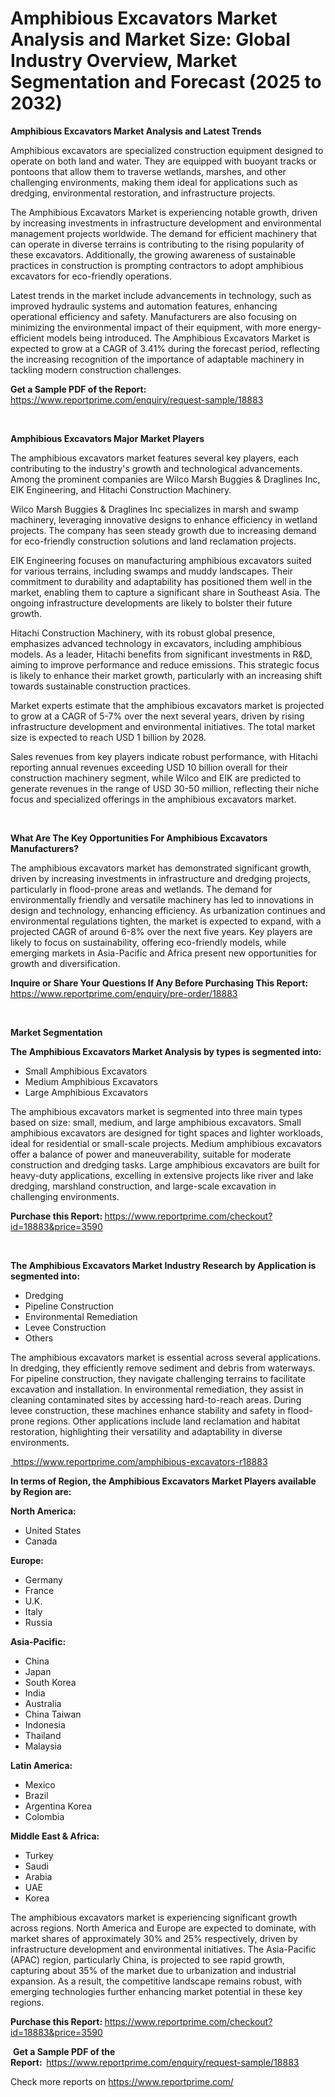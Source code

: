 <p><h1>Amphibious Excavators Market Analysis and Market Size: Global Industry Overview, Market Segmentation and Forecast (2025 to 2032)</h1></p><p><strong>Amphibious Excavators Market Analysis and Latest Trends</strong></p>
<p><p>Amphibious excavators are specialized construction equipment designed to operate on both land and water. They are equipped with buoyant tracks or pontoons that allow them to traverse wetlands, marshes, and other challenging environments, making them ideal for applications such as dredging, environmental restoration, and infrastructure projects. </p><p>The Amphibious Excavators Market is experiencing notable growth, driven by increasing investments in infrastructure development and environmental management projects worldwide. The demand for efficient machinery that can operate in diverse terrains is contributing to the rising popularity of these excavators. Additionally, the growing awareness of sustainable practices in construction is prompting contractors to adopt amphibious excavators for eco-friendly operations.</p><p>Latest trends in the market include advancements in technology, such as improved hydraulic systems and automation features, enhancing operational efficiency and safety. Manufacturers are also focusing on minimizing the environmental impact of their equipment, with more energy-efficient models being introduced. The Amphibious Excavators Market is expected to grow at a CAGR of 3.41% during the forecast period, reflecting the increasing recognition of the importance of adaptable machinery in tackling modern construction challenges.</p></p>
<p><strong>Get a Sample PDF of the Report:&nbsp;</strong> <a href="https://www.reportprime.com/enquiry/request-sample/18883?utm_campaign=3350&utm_medium=2&utm_source=Github&utm_content=ia&utm_term=19032025&utm_id=amphibious-excavators">https://www.reportprime.com/enquiry/request-sample/18883</a></p>
<p>&nbsp;</p>
<p><strong>Amphibious Excavators Major Market Players</strong></p>
<p><p>The amphibious excavators market features several key players, each contributing to the industry's growth and technological advancements. Among the prominent companies are Wilco Marsh Buggies & Draglines Inc, EIK Engineering, and Hitachi Construction Machinery.</p><p>Wilco Marsh Buggies & Draglines Inc specializes in marsh and swamp machinery, leveraging innovative designs to enhance efficiency in wetland projects. The company has seen steady growth due to increasing demand for eco-friendly construction solutions and land reclamation projects.</p><p>EIK Engineering focuses on manufacturing amphibious excavators suited for various terrains, including swamps and muddy landscapes. Their commitment to durability and adaptability has positioned them well in the market, enabling them to capture a significant share in Southeast Asia. The ongoing infrastructure developments are likely to bolster their future growth.</p><p>Hitachi Construction Machinery, with its robust global presence, emphasizes advanced technology in excavators, including amphibious models. As a leader, Hitachi benefits from significant investments in R&D, aiming to improve performance and reduce emissions. This strategic focus is likely to enhance their market growth, particularly with an increasing shift towards sustainable construction practices.</p><p>Market experts estimate that the amphibious excavators market is projected to grow at a CAGR of 5-7% over the next several years, driven by rising infrastructure development and environmental initiatives. The total market size is expected to reach USD 1 billion by 2028.</p><p>Sales revenues from key players indicate robust performance, with Hitachi reporting annual revenues exceeding USD 10 billion overall for their construction machinery segment, while Wilco and EIK are predicted to generate revenues in the range of USD 30-50 million, reflecting their niche focus and specialized offerings in the amphibious excavators market.</p></p>
<p>&nbsp;</p>
<p><strong>What Are The Key Opportunities For Amphibious Excavators Manufacturers?</strong></p>
<p><p>The amphibious excavators market has demonstrated significant growth, driven by increasing investments in infrastructure and dredging projects, particularly in flood-prone areas and wetlands. The demand for environmentally friendly and versatile machinery has led to innovations in design and technology, enhancing efficiency. As urbanization continues and environmental regulations tighten, the market is expected to expand, with a projected CAGR of around 6-8% over the next five years. Key players are likely to focus on sustainability, offering eco-friendly models, while emerging markets in Asia-Pacific and Africa present new opportunities for growth and diversification.</p></p>
<p><strong>Inquire or Share Your Questions If Any Before Purchasing This Report:</strong> <a href="https://www.reportprime.com/enquiry/pre-order/18883?utm_campaign=3350&utm_medium=2&utm_source=Github&utm_content=ia&utm_term=19032025&utm_id=amphibious-excavators">https://www.reportprime.com/enquiry/pre-order/18883</a></p>
<p>&nbsp;</p>
<p><strong>Market Segmentation</strong></p>
<p><strong>The Amphibious Excavators Market Analysis by types is segmented into:</strong></p>
<p><ul><li>Small Amphibious Excavators</li><li>Medium Amphibious Excavators</li><li>Large Amphibious Excavators</li></ul></p>
<p><p>The amphibious excavators market is segmented into three main types based on size: small, medium, and large amphibious excavators. Small amphibious excavators are designed for tight spaces and lighter workloads, ideal for residential or small-scale projects. Medium amphibious excavators offer a balance of power and maneuverability, suitable for moderate construction and dredging tasks. Large amphibious excavators are built for heavy-duty applications, excelling in extensive projects like river and lake dredging, marshland construction, and large-scale excavation in challenging environments.</p></p>
<p><strong>Purchase this Report:&nbsp;</strong><a href="https://www.reportprime.com/checkout?id=18883&price=3590&utm_campaign=3350&utm_medium=2&utm_source=Github&utm_content=ia&utm_term=19032025&utm_id=amphibious-excavators">https://www.reportprime.com/checkout?id=18883&price=3590</a></p>
<p>&nbsp;</p>
<p><strong>The Amphibious Excavators Market Industry Research by Application is segmented into:</strong></p>
<p><ul><li>Dredging</li><li>Pipeline Construction</li><li>Environmental Remediation</li><li>Levee Construction</li><li>Others</li></ul></p>
<p><p>The amphibious excavators market is essential across several applications. In dredging, they efficiently remove sediment and debris from waterways. For pipeline construction, they navigate challenging terrains to facilitate excavation and installation. In environmental remediation, they assist in cleaning contaminated sites by accessing hard-to-reach areas. During levee construction, these machines enhance stability and safety in flood-prone regions. Other applications include land reclamation and habitat restoration, highlighting their versatility and adaptability in diverse environments.</p></p>
<p><a href="https://www.reportprime.com/amphibious-excavators-r18883?utm_campaign=3350&utm_medium=2&utm_source=Github&utm_content=ia&utm_term=19032025&utm_id=amphibious-excavators">&nbsp;https://www.reportprime.com/amphibious-excavators-r18883</a></p>
<p><strong>In terms of Region, the Amphibious Excavators Market Players available by Region are:</strong></p>
<p>
    <p> <strong> North America: </strong>
        <ul>
            <li>United States</li>
            <li>Canada</li>
        </ul>
        </p> 
    <p> <strong> Europe: </strong>
        <ul>
            <li>Germany</li>
            <li>France</li>
            <li>U.K.</li>
            <li>Italy</li>
            <li>Russia</li>
        </ul>
        </p> 
    <p> <strong> Asia-Pacific: </strong>
        <ul>
            <li>China</li>
            <li>Japan</li>
            <li>South Korea</li>
            <li>India</li>
            <li>Australia</li>
            <li>China Taiwan</li>
            <li>Indonesia</li>
            <li>Thailand</li>
            <li>Malaysia</li>
        </ul>
        </p> 
    <p> <strong> Latin America: </strong>
        <ul>
            <li>Mexico</li>
            <li>Brazil</li>
            <li>Argentina Korea</li>
            <li>Colombia</li>
        </ul>
        </p> 
    <p> <strong> Middle East & Africa: </strong>
        <ul>
            <li>Turkey</li>
            <li>Saudi</li>
            <li>Arabia</li>
            <li>UAE</li>
            <li>Korea</li>
        </ul>
    </p>
    </p>
<p><p>The amphibious excavators market is experiencing significant growth across regions. North America and Europe are expected to dominate, with market shares of approximately 30% and 25% respectively, driven by infrastructure development and environmental initiatives. The Asia-Pacific (APAC) region, particularly China, is projected to see rapid growth, capturing about 35% of the market due to urbanization and industrial expansion. As a result, the competitive landscape remains robust, with emerging technologies further enhancing market potential in these key regions.</p></p>
<p><strong>Purchase this Report: </strong><a href="https://www.reportprime.com/checkout?id=18883&price=3590&utm_campaign=3350&utm_medium=2&utm_source=Github&utm_content=ia&utm_term=19032025&utm_id=amphibious-excavators">https://www.reportprime.com/checkout?id=18883&price=3590</a></p>
<p>&nbsp;<strong>Get a Sample PDF of the Report:&nbsp;&nbsp;</strong><a href="https://www.reportprime.com/enquiry/request-sample/18883?utm_campaign=3350&utm_medium=2&utm_source=Github&utm_content=ia&utm_term=19032025&utm_id=amphibious-excavators">https://www.reportprime.com/enquiry/request-sample/18883</a></p>
<p><strong></strong></p>
<p>Check more reports on <a href="https://www.reportprime.com/?utm_campaign=3350&utm_medium=2&utm_source=Github&utm_content=ia&utm_term=19032025&utm_id=amphibious-excavators">https://www.reportprime.com/</a></p>